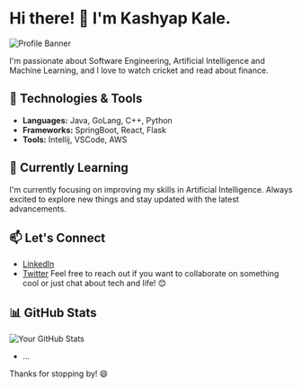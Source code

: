 # Hi there! 👋 I'm Kashyap Kale.

![Profile Banner](url-to-your-banner-image)

I'm passionate about Software Engineering, Artificial Intelligence and Machine Learning, and I love to watch cricket and read about finance. 
## 🔧 Technologies & Tools

- **Languages:** Java, GoLang, C++, Python
- **Frameworks:** SpringBoot, React, Flask
- **Tools:** Intellij, VSCode, AWS

## 🌱 Currently Learning

I'm currently focusing on improving my skills in Artificial Intelligence. Always excited to explore new things and stay updated with the latest advancements.

## 📫 Let's Connect

- [LinkedIn](https://www.linkedin.com/in/kashyapmkale/)
- [Twitter](https://twitter.com/kashyapmkale)
Feel free to reach out if you want to collaborate on something cool or just chat about tech and life! 😊

## 📊 GitHub Stats

![Your GitHub Stats](https://github-readme-stats.vercel.app/api?username=kashyapkale&show_icons=true&theme=radical)

- ...

Thanks for stopping by! 😄


